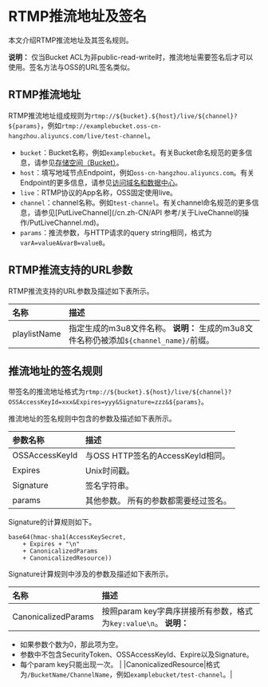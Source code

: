 # RTMP推流地址及签名

本文介绍RTMP推流地址及其签名规则。

**说明：** 仅当Bucket ACL为非public-read-write时，推流地址需要签名后才可以使用。签名方法与OSS的URL签名类似。

## RTMP推流地址

RTMP推流地址组成规则为`rtmp://${bucket}.${host}/live/${channel}?${params}`，例如`rtmp://examplebucket.oss-cn-hangzhou.aliyuncs.com/live/test-channel`。

-   `bucket`：Bucket名称，例如`examplebucket`。有关Bucket命名规范的更多信息，请参见[存储空间（Bucket）](/cn.zh-CN/开发指南/基本概念.md)。
-   `host`：填写地域节点Endpoint，例如`oss-cn-hangzhou.aliyuncs.com`。有关Endpoint的更多信息，请参见[访问域名和数据中心](/cn.zh-CN/开发指南/访问域名（Endpoint）/访问域名和数据中心.md)。
-   `live`：RTMP协议的App名称，OSS固定使用live。
-   `channel`：channel名称。例如`test-channel`。有关channel命名规范的更多信息，请参见[PutLiveChannel](/cn.zh-CN/API 参考/关于LiveChannel的操作/PutLiveChannel.md)。
-   `params`：推流参数，与HTTP请求的query string相同，格式为`varA=valueA&varB=valueB`。

## RTMP推流支持的URL参数

RTMP推流支持的URL参数及描述如下表所示。

|名称|描述|
|:-|:-|
|playlistName|指定生成的m3u8文件名称。 **说明：** 生成的m3u8文件名称仍被添加`${channel_name}/`前缀。 |

## 推流地址的签名规则

带签名的推流地址格式为`rtmp://${bucket}.${host}/live/${channel}?OSSAccessKeyId=xxx&Expires=yyy&Signature=zzz&${params}`。

推流地址的签名规则中包含的参数及描述如下表所示。

|参数名称|描述|
|:---|:-|
|OSSAccessKeyId|与OSS HTTP签名的AccessKeyId相同。|
|Expires|Unix时间戳。|
|Signature|签名字符串。|
|params|其他参数。 所有的参数都需要经过签名。|

Signature的计算规则如下。

```
base64(hmac-sha1(AccessKeySecret,
    + Expires + "\n"
    + CanonicalizedParams
    + CanonicalizedResource))
```

Signature计算规则中涉及的参数及描述如下表所示。

|名称|描述|
|:-|:-|
|CanonicalizedParams|按照param key字典序拼接所有参数，格式为`key:value\n`。 **说明：**

-   如果参数个数为0，那此项为空。
-   参数中不包含SecurityToken、OSSAccessKeyId、Expire以及Signature。
-   每个param key只能出现一次。 |
|CanonicalizedResource|格式为`/BucketName/ChannelName`，例如`examplebucket/test-channel`。|

